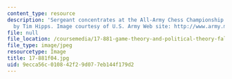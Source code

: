 ```yaml
---
content_type: resource
description: 'Sergeant concentrates at the All-Army Chess Championship. (Army photo
  by Tim Hipps. Image courtesy of U.S. Army Web site: http://www.army.mil/.)'
file: null
file_location: /coursemedia/17-881-game-theory-and-political-theory-fall-2004/9ecca56c010842f29d077eb144f179d2_17-881f04.jpg
file_type: image/jpeg
resourcetype: Image
title: 17-881f04.jpg
uid: 9ecca56c-0108-42f2-9d07-7eb144f179d2
---
```

